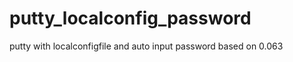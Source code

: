 putty_localconfig_password
==========================

putty with localconfigfile and auto input  password based on 0.063
